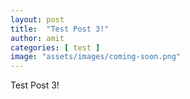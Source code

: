 ```yaml
---
layout: post
title:  "Test Post 3!"
author: amit
categories: [ test ]
image: "assets/images/coming-soon.png"
---
```

Test Post 3!

